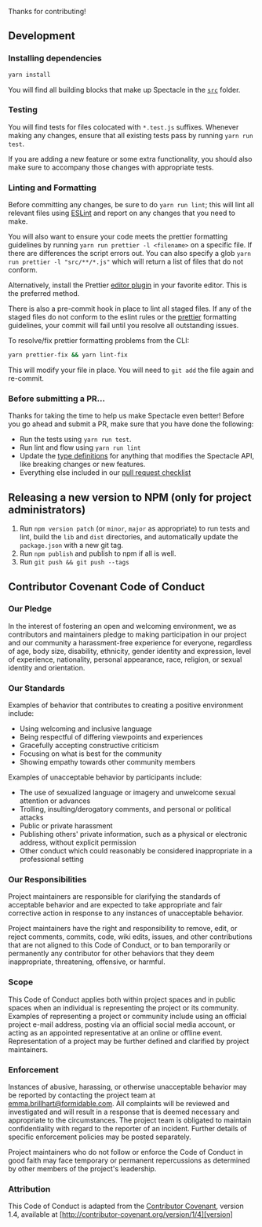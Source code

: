 Thanks for contributing!

## Development

### Installing dependencies

```sh
yarn install
```

You will find all building blocks that make up Spectacle in the [`src`](src) folder.

### Testing

You will find tests for files colocated with `*.test.js` suffixes. Whenever making any changes, ensure that all existing tests pass by running `yarn run test`.

If you are adding a new feature or some extra functionality, you should also make sure to accompany those changes with appropriate tests.

### Linting and Formatting

Before committing any changes, be sure to do `yarn run lint`; this will lint all relevant files using [ESLint](http://eslint.org/) and report on any changes that you need to make.

You will also want to ensure your code meets the prettier formatting guidelines by running `yarn run prettier -l <filename>` on a specific file. If there are differences the script errors out. You can also specify a glob `yarn run prettier -l "src/**/*.js"` which will return a list of files that do not conform.

Alternatively, install the Prettier [editor plugin](https://prettier.io/docs/en/editors.html) in your favorite editor. This is the preferred method.

There is also a pre-commit hook in place to lint all staged files. If any of the staged files do not conform to the eslint rules or the [prettier](https://prettier.io/) formatting guidelines, your commit will fail until you resolve all outstanding issues.

To resolve/fix prettier formatting problems from the CLI:

```sh
yarn prettier-fix && yarn lint-fix
```

This will modify your file in place. You will need to `git add` the file again and re-commit.

### Before submitting a PR...

Thanks for taking the time to help us make Spectacle even better! Before you go ahead and submit a PR, make sure that you have done the following:

- Run the tests using `yarn run test`.
- Run lint and flow using `yarn run lint`
- Update the [type definitions](./index.d.ts) for anything that modifies the Spectacle API, like breaking changes or new features.
- Everything else included in our [pull request checklist](https://github.com/FormidableLabs/spectacle/blob/master/.github/PULL_REQUEST_TEMPLATE.md#checklist-feel-free-to-delete-this-section-upon-completion)

## Releasing a new version to NPM (only for project administrators)

1.  Run `npm version patch` (or `minor`, `major` as appropriate) to run tests and lint, build the `lib` and `dist` directories, and automatically update the `package.json` with a new git tag.
2.  Run `npm publish` and publish to npm if all is well.
3.  Run `git push && git push --tags`

## Contributor Covenant Code of Conduct

### Our Pledge

In the interest of fostering an open and welcoming environment, we as
contributors and maintainers pledge to making participation in our project and
our community a harassment-free experience for everyone, regardless of age, body
size, disability, ethnicity, gender identity and expression, level of experience,
nationality, personal appearance, race, religion, or sexual identity and
orientation.

### Our Standards

Examples of behavior that contributes to creating a positive environment
include:

- Using welcoming and inclusive language
- Being respectful of differing viewpoints and experiences
- Gracefully accepting constructive criticism
- Focusing on what is best for the community
- Showing empathy towards other community members

Examples of unacceptable behavior by participants include:

- The use of sexualized language or imagery and unwelcome sexual attention or
  advances
- Trolling, insulting/derogatory comments, and personal or political attacks
- Public or private harassment
- Publishing others' private information, such as a physical or electronic
  address, without explicit permission
- Other conduct which could reasonably be considered inappropriate in a
  professional setting

### Our Responsibilities

Project maintainers are responsible for clarifying the standards of acceptable
behavior and are expected to take appropriate and fair corrective action in
response to any instances of unacceptable behavior.

Project maintainers have the right and responsibility to remove, edit, or
reject comments, commits, code, wiki edits, issues, and other contributions
that are not aligned to this Code of Conduct, or to ban temporarily or
permanently any contributor for other behaviors that they deem inappropriate,
threatening, offensive, or harmful.

### Scope

This Code of Conduct applies both within project spaces and in public spaces
when an individual is representing the project or its community. Examples of
representing a project or community include using an official project e-mail
address, posting via an official social media account, or acting as an appointed
representative at an online or offline event. Representation of a project may be
further defined and clarified by project maintainers.

### Enforcement

Instances of abusive, harassing, or otherwise unacceptable behavior may be
reported by contacting the project team at emma.brillhart@formidable.com. All
complaints will be reviewed and investigated and will result in a response that
is deemed necessary and appropriate to the circumstances. The project team is
obligated to maintain confidentiality with regard to the reporter of an incident.
Further details of specific enforcement policies may be posted separately.

Project maintainers who do not follow or enforce the Code of Conduct in good
faith may face temporary or permanent repercussions as determined by other
members of the project's leadership.

### Attribution

This Code of Conduct is adapted from the [Contributor Covenant][homepage], version 1.4,
available at [http://contributor-covenant.org/version/1/4][version]

[homepage]: http://contributor-covenant.org
[version]: http://contributor-covenant.org/version/1/4/
